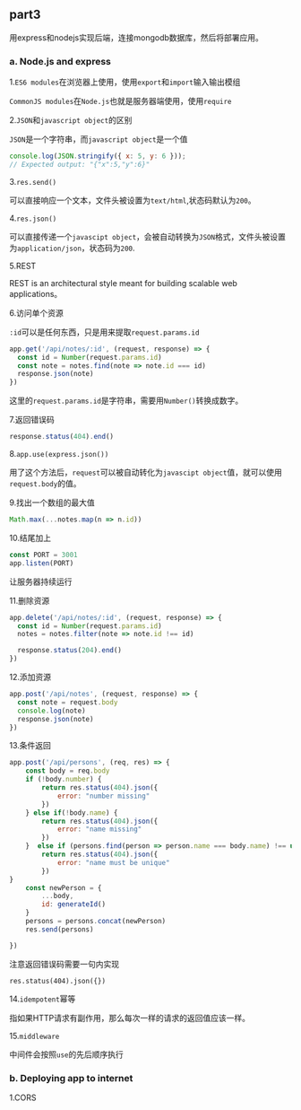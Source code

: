 ## part3

用express和nodejs实现后端，连接mongodb数据库，然后将部署应用。

### a. Node.js and express

1.`ES6 modules`在浏览器上使用，使用`export`和`import`输入输出模组

`CommonJS modules`在`Node.js`也就是服务器端使用，使用`require`

2.`JSON`和`javascript object`的区别

`JSON`是一个字符串，而`javascript object`是一个值

```js
console.log(JSON.stringify({ x: 5, y: 6 }));
// Expected output: "{"x":5,"y":6}"
```

3.`res.send()`

可以直接响应一个文本，文件头被设置为`text/html`,状态码默认为`200`。

4.`res.json()`

可以直接传递一个`javascipt object`，会被自动转换为`JSON`格式，文件头被设置为`application/json`，状态码为`200`.

5.REST

REST is an architectural style meant for building scalable web applications。

6.访问单个资源

`:id`可以是任何东西，只是用来提取`request.params.id`

```js
app.get('/api/notes/:id', (request, response) => {
  const id = Number(request.params.id)
  const note = notes.find(note => note.id === id)
  response.json(note)
})
```

这里的`request.params.id`是字符串，需要用`Number()`转换成数字。

7.返回错误码

```js
response.status(404).end()
```

8.`app.use(express.json())`

用了这个方法后，`request`可以被自动转化为`javascipt object`值，就可以使用`request.body`的值。

9.找出一个数组的最大值

```js
Math.max(...notes.map(n => n.id))
```

10.结尾加上

```js
const PORT = 3001
app.listen(PORT)
```

让服务器持续运行

11.删除资源

```js
app.delete('/api/notes/:id', (request, response) => {
  const id = Number(request.params.id)
  notes = notes.filter(note => note.id !== id)

  response.status(204).end()
})
```

12.添加资源

```js
app.post('/api/notes', (request, response) => {
  const note = request.body
  console.log(note)
  response.json(note)
})
```

13.条件返回

```js
app.post('/api/persons', (req, res) => {
    const body = req.body
    if (!body.number) {
        return res.status(404).json({
            error: "number missing"
        }) 
    } else if(!body.name) {
        return res.status(404).json({
            error: "name missing"
        })
    }  else if (persons.find(person => person.name === body.name) !== undefined) {
        return res.status(404).json({
            error: "name must be unique"
        })
}   
    const newPerson = {
        ...body,
        id: generateId()
    }
    persons = persons.concat(newPerson)
    res.send(persons)

})
```

注意返回错误码需要一句内实现

`res.status(404).json({})`

14.`idempotent`幂等

指如果HTTP请求有副作用，那么每次一样的请求的返回值应该一样。

15.`middleware`

中间件会按照`use`的先后顺序执行



### b. Deploying app to internet 

1.CORS


